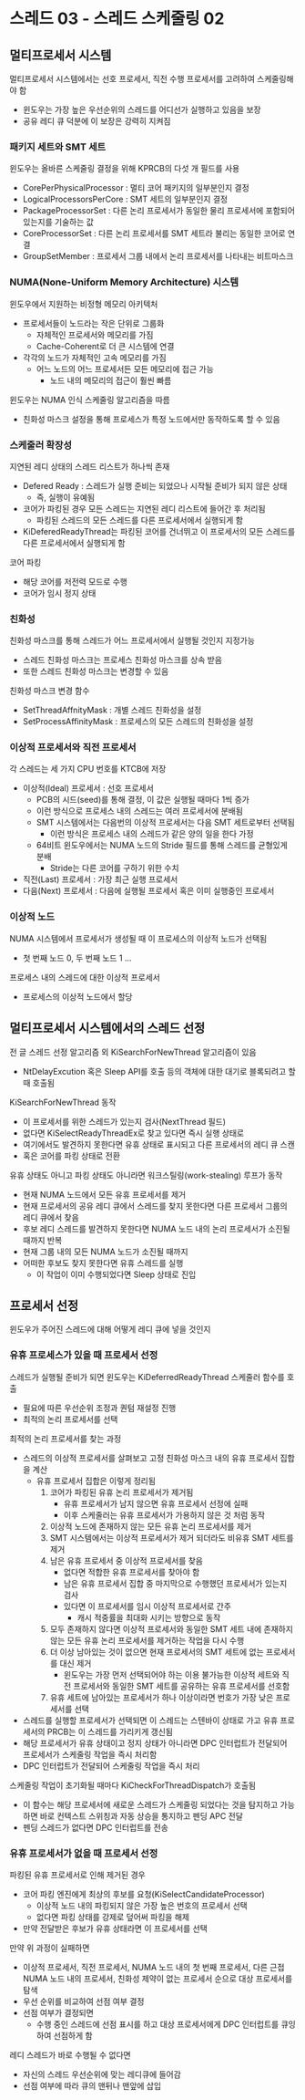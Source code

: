 # 스레드 03 - 스레드 스케줄링 02
## 멀티프로세서 시스템
멀티프로세서 시스템에서는 선호 프로세서, 직전 수행 프로세서를 고려하여 스케줄링해야 함
* 윈도우는 가장 높은 우선순위의 스레드를 어디선가 실행하고 있음을 보장
* 공유 레디 큐 덕분에 이 보장은 강력히 지켜짐

### 패키지 세트와 SMT 세트
윈도우는 올바른 스케줄링 결정을 위해 KPRCB의 다섯 개 필드를 사용
* CorePerPhysicalProcessor : 멀티 코어 패키지의 일부분인지 결정
* LogicalProcessorsPerCore : SMT 세트의 일부분인지 결정
* PackageProcessorSet : 다른 논리 프로세서가 동일한 물리 프로세서에 포함되어있는지를 기술하는 값
* CoreProcessorSet : 다른 논리 프로세서를 SMT 세트라 불리는 동일한 코어로 연결
* GroupSetMember : 프로세서 그룹 내에서 논리 프로세서를 나타내는 비트마스크

### NUMA(None-Uniform Memory Architecture) 시스템
윈도우에서 지원하는 비정형 메모리 아키텍처
* 프로세서들이 노드라는 작은 단위로 그룹화
  * 자체적인 프로세서와 메모리를 가짐
  * Cache-Coherent로 더 큰 시스템에 연결
* 각각의 노드가 자체적인 고속 메모리를 가짐
  * 어느 노드의 어느 프로세서든 모든 메모리에 접근 가능
    * 노드 내의 메모리의 접근이 훨씬 빠름

윈도우는 NUMA 인식 스케줄링 알고리즘을 따름
* 친화성 마스크 설정을 통해 프로세스가 특정 노드에서만 동작하도록 할 수 있음

### 스케줄러 확장성
지연된 레디 상태의 스레드 리스트가 하나씩 존재
* Defered Ready : 스레드가 실행 준비는 되었으나 시작될 준비가 되지 않은 상태
  * 즉, 실행이 유예됨
* 코어가 파킹된 경우 모든 스레드는 지연된 레디 리스트에 들어간 후 처리됨
  * 파킹된 스레드의 모든 스레드를 다른 프로세서에서 실행되게 함
* KiDeferedReadyThread는 파킹된 코어를 건너뛰고 이 프로세서의 모든 스레드를 다른 프로세서에서 실행되게 함

코어 파킹
* 해당 코어를 저전력 모드로 수행
* 코어가 임시 정지 상태

### 친화성
친화성 마스크를 통해 스레드가 어느 프로세서에서 실행될 것인지 지정가능
* 스레드 친화성 마스크는 프로세스 친화성 마스크를 상속 받음
* 또한 스레드 친화성 마스크는 변경할 수 있음

친화성 마스크 변경 함수
* SetThreadAffnityMask : 개별 스레드 친화성을 설정
* SetProcessAffinityMask : 프로세스의 모든 스레드의 친화성을 설정

### 이상적 프로세서와 직전 프로세서
각 스레드는 세 가지 CPU 번호를 KTCB에 저장
* 이상적(Ideal) 프로세서 : 선호 프로세서
  * PCB의 시드(seed)를 통해 결정, 이 값은 실행될 때마다 1씩 증가
  * 이런 방식으로 프로세스 내의 스레드는 여러 프로세서에 분배됨
  * SMT 시스템에서는 다음번의 이상적 프로세서는 다음 SMT 세트로부터 선택됨
    * 이런 방식은 프로세스 내의 스레드가 같은 양의 일을 한다 가정
  * 64비트 윈도우에서는 NUMA 노드의 Stride 필드를 통해 스레드를 균형있게 분배
    * Stride는 다른 코어를 구하기 위한 수치
* 직전(Last) 프로세서 : 가장 최근 실행 프로세서
* 다음(Next) 프로세서 : 다음에 실행될 프로세서 혹은 이미 실행중인 프로세서

### 이상적 노드
NUMA 시스템에서 프로세서가 생성될 때 이 프로세스의 이상적 노드가 선택됨
* 첫 번째 노드 0, 두 번째 노드 1 ...

프로세스 내의 스레드에 대한 이상적 프로세서
* 프로세스의 이상적 노드에서 할당

## 멀티프로세서 시스템에서의 스레드 선정
전 글 스레드 선정 알고리즘 외 KiSearchForNewThread 알고리즘이 있음
* NtDelayExcution 혹은 Sleep API를 호출 등의 객체에 대한 대기로 블록되려고 할 때 호출됨

KiSearchForNewThread 동작
* 이 프로세서를 위한 스레드가 있는지 검사(NextThread 필드)
* 없다면 KiSelectReadyThreadEx로 찾고 있다면 즉시 실행 상태로
* 여기에서도 발견하지 못한다면 유휴 상태로 표시되고 다른 프로세서의 레디 큐 스캔
* 혹은 코어를 파킹 상태로 전환

유휴 상태도 아니고 파킹 상태도 아니라면 워크스틸링(work-stealing) 루프가 동작
* 현재 NUMA 노드에서 모든 유휴 프로세서를 제거
* 현재 프로세서의 공유 레디 큐에서 스레드를 찾지 못한다면 다른 프로세서 그룹의 레디 큐에서 찾음
* 후보 레디 스레드를 발견하지 못한다면 NUMA 노드 내의 논리 프로세서가 소진될 때까지 반복
* 현재 그룹 내의 모든 NUMA 노드가 소진될 때까지
* 어떠한 후보도 찾지 못한다면 유휴 스레드를 실행
  * 이 작업이 이미 수행되었다면 Sleep 상태로 진입

## 프로세서 선정
윈도우가 주어진 스레드에 대해 어떻게 레디 큐에 넣을 것인지

### 유휴 프로세스가 있을 때 프로세서 선정
스레드가 실행될 준비가 되면 윈도우는 KiDeferredReadyThread 스케줄러 함수를 호출
* 필요에 따른 우선순위 조정과 퀀텀 재설정 진행
* 최적의 논리 프로세서를 선택

최적의 논리 프로세서를 찾는 과정
* 스레드의 이상적 프로세서를 살펴보고 고정 친화성 마스크 내의 유휴 프로세서 집합을 계산
  * 유휴 프로세서 집합은 이렇게 정리됨
    1. 코어가 파킹된 유휴 논리 프로세서가 제거됨
        * 유휴 프로세서가 남지 않으면 유휴 프로세서 선정에 실패
        * 이후 스케줄러는 유휴 프로세서가 가용하지 않은 것 처럼 동작
    2. 이상적 노드에 존재하지 않는 모든 유휴 논리 프로세서를 제거
    3. SMT 시스템에서는 이상적 프로세서가 제거 되더라도 비유휴 SMT 세트를 제거
    4. 남은 유휴 프로세서 중 이상적 프로세서를 찾음
        * 없다면 적합한 유휴 프로세서를 찾아야 함
        * 남은 유휴 프로세서 집합 중 마지막으로 수행했던 프로세서가 있는지 검사
        * 있다면 이 프로세서를 임시 이상적 프로세서로 간주
          * 캐시 적중률을 최대화 시키는 방향으로 동작
    5. 모두 존재하지 않다면 이상적 프로세서와 동일한 SMT 세트 내에 존재하지 않는 모든 유휴 논리 프로세서를 제거하는 작업을 다시 수행
    6. 더 이상 남아있는 것이 없으면 현재 프로세서의 SMT 세트에 없는 프로세서를 대신 제거
        * 윈도우는 가장 먼저 선택되어야 하는 이용 불가능한 이상적 세트와 직전 프로세서와 동일한 SMT 세트를 공유하는 유휴 프로세서를 선호함
    7. 유휴 세트에 남아있는 프로세서가 하나 이상이라면 번호가 가장 낮은 프로세서를 선택
* 스레드를 실행할 프로세서가 선택되면 이 스레드는 스텐바이 상태로 가고 유휴 프로세서의 PRCB는 이 스레드를 가리키게 갱신됨
* 해당 프로세서가 유휴 상태이고 정지 상태가 아니라면 DPC 인터럽트가 전달되어 프로세서가 스케줄링 작업을 즉시 처리함
* DPC 인터럽트가 전달되어 스케줄링 작업을 즉시 처리

스케줄링 작업이 초기화될 때마다 KiCheckForThreadDispatch가 호출됨
* 이 함수는 해당 프로세서에 새로운 스레드가 스케줄링 되었다는 것을 탐지하고 가능하면 바로 컨텍스트 스위칭과 자동 상승을 통지하고 펜딩 APC 전달
* 펜딩 스레드가 없다면 DPC 인터럽트를 전송

### 유휴 프로세서가 없을 때 프로세서 선정
파킹된 유휴 프로세서로 인해 제거된 경우
* 코어 파킹 엔진에게 최상의 후보를 요청(KiSelectCandidateProcessor)
  * 이상적 노드 내의 파킹되지 않은 가장 높은 번호의 프로세서 선택
  * 없다면 파킹 상태를 강제로 덮어써 파킹을 해제
* 만약 전달받은 후보가 유휴 상태라면 이 프로세서를 선택

만약 위 과정이 실패하면
* 이상적 프로세서, 직전 프로세서, NUMA 노드 내의 첫 번째 프로세서, 다른 근접 NUMA 노드 내의 프로세서, 친화성 제약이 없는 프로세서 순으로 대상 프로세서를 탐색
* 우선 순위를 비교하여 선점 여부 결정
* 선점 여부가 결정되면
  * 수행 중인 스레드에 선점 표시를 하고 대상 프로세서에게 DPC 인터럽트를 큐잉하여 선점하게 함

레디 스레드가 바로 수행될 수 없다면
* 자신의 스레드 우선순위에 맞는 레디큐에 들어감
* 선점 여부에 따라 큐의 맨뒤나 맨앞에 삽입